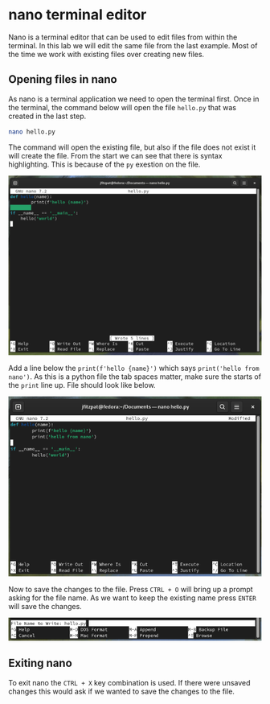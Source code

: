 # nano terminal editor

Nano is a terminal editor that can be used to edit files from within the terminal. 
In this lab we will edit the same file from the last example.
Most of the time we work with existing files over creating new files.

## Opening files in nano
As nano is a terminal application we need to open the terminal first.
Once in the terminal, the command below will open the file `hello.py` that was created in the last step. 
```bash
nano hello.py
```
The command will open the existing file, but also if the file does not exist it will create the file. 
From the start we can see that there is syntax highlighting.
This is because of the `py` exestion on the file.

![Nano with file opened](img/basic_nano.png)

Add a line below the `print(f'hello {name}')` which says `print('hello from nano')`. 
As this is a python file the tab spaces matter, make sure the starts of the `print` line up.
File should look like below.

![File edited](img/nano_edited_file.png)

Now to save the changes to the file.
Press `CTRL + O` will bring up a prompt asking for the file name.
As we want to keep the existing name press `ENTER` will save the changes.


![Saving the file](img/nano_saving_file.png)

## Exiting nano
To exit nano the `CTRL + X` key combination is used. 
If there were unsaved changes this would ask if we wanted to save the changes to the file.
